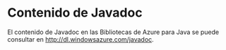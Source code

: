 <properties 
	pageTitle="Javadocs: recursos de Azure" 
	description="Referencia de la API de Javadoc para el SDK de Azure para Java." 
	services="" 
	documentationCenter="java" 
	authors="rmcmurray" 
	manager="wpickett" 
	editor="jimbe"/>

<tags 
	ms.service="multiple" 
	ms.workload="multiple" 
	ms.tgt_pltfrm="na" 
	ms.devlang="Java" 
	ms.topic="article" 
	ms.date="06/03/2015" 
	ms.author="robmcm"/>

# Contenido de Javadoc

El contenido de Javadoc en las Bibliotecas de Azure para Java se puede consultar en <http://dl.windowsazure.com/javadoc>.

<!---HONumber=August15_HO6-->